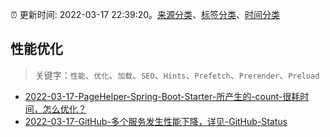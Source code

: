 :alarm_clock: 更新时间: 2022-03-17 22:39:20。[来源分类](../README.md)、[标签分类](../TAGS.md)、[时间分类](../TIMELINE.md)

## 性能优化


> 关键字：`性能`、`优化`、`加载`、`SEO`、`Hints`、`Prefetch`、`Prerender`、`Preload`



- [2022-03-17-PageHelper-Spring-Boot-Starter-所产生的-count-很耗时间，怎么优化？](https://www.v2ex.com/t/841129) 
- [2022-03-17-GitHub-多个服务发生性能下降，详见-GitHub-Status](https://www.v2ex.com/t/841124) 